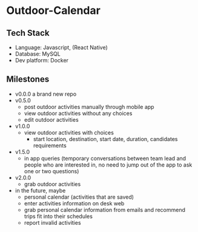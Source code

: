 # Outdoor-Calendar
## Tech Stack
- Language: Javascript, (React Native)
- Database: MySQL
- Dev platform: Docker

## Milestones
- v0.0.0 a brand new repo 
- v0.5.0
  - post outdoor activities manually through mobile app
  - view outdoor activities without any choices
  - edit outdoor activities
- v1.0.0
  - view outdoor activities with choices
    - start location, destination, start date, duration, candidates requirements
- v1.5.0
  - in app queries (temporary conversations between team lead and people who are interested in, no need to jump out of the app to ask one or two questions)
- v2.0.0
  - grab outdoor activities
- in the future, maybe
  - personal calendar (activities that are saved)
  - enter activities information on desk web
  - grab personal calendar information from emails and recommend trips fit into their schedules
  - report invalid activities
